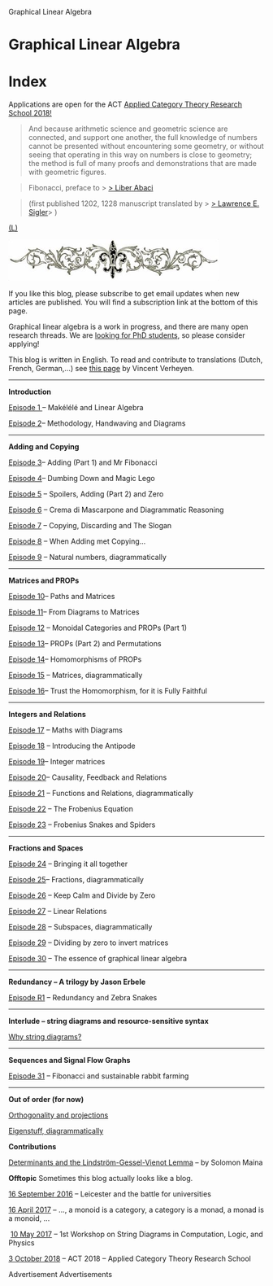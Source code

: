 Graphical Linear Algebra

# Graphical Linear Algebra

# Index

Applications are open for the ACT [Applied Category Theory Research School 2018!](https://graphicallinearalgebra.net/2017/10/03/act-2018-applied-category-theory-research-school/)

> And because arithmetic science and geometric science are connected, and support one another, the full knowledge of numbers cannot be presented without encountering some geometry, or without seeing that operating in this way on numbers is close to geometry; the method is full of many proofs and demonstrations that are made with geometric figures.

> Fibonacci, preface to > [> Liber Abaci](https://en.wikipedia.org/wiki/Liber_Abaci)

> (first published 1202, 1228 manuscript translated by > [> Lawrence E. Sigler](http://www.springer.com/gp/book/9780387407371)> )

[(L)](https://graphicallinearalgebra.files.wordpress.com/2015/04/dec4.jpg)

[![The Spanish Treasure. A story of love and the love of gold, etc](../_resources/9eb8c839df976d8150adb0c8921df60a.jpg)](https://graphicallinearalgebra.files.wordpress.com/2015/04/dec4.jpg)

If you like this blog, please subscribe to get email updates when new articles are published. You will find a subscription link at the bottom of this page.

Graphical linear algebra is a work in progress, and there are many open research threads. We are [looking for PhD students](https://graphicallinearalgebra.net/thinking-about-a-phd-join-us/), so please consider applying!

This blog is written in English. To read and contribute to translations (Dutch, French, German,…) see [this page](http://vincentverheyen.com/node/38) by Vincent Verheyen.

* * *

**Introduction**

[Episode 1 ](https://graphicallinearalgebra.net/2015/04/23/makelele-and-linear-algebra/)– Makélélé and Linear Algebra

[Episode 2](https://graphicallinearalgebra.net/2015/04/24/methodology-handwaving-and-diagrams/)– Methodology, Handwaving and Diagrams

* * *

**Adding and Copying**

[Episode 3](https://graphicallinearalgebra.net/2015/04/26/adding-part-1-and-mr-fibonacci/)– Adding (Part 1) and Mr Fibonacci

[Episode 4](https://graphicallinearalgebra.net/2015/04/29/dumbing-down-magic-lego-and-the-rules-of-the-game-part-1/)– Dumbing Down and Magic Lego

[Episode 5](https://graphicallinearalgebra.net/2015/04/30/spoilers-adding-part-2-and-zero/) – Spoilers, Adding (Part 2) and Zero

[Episode 6](https://graphicallinearalgebra.net/2015/05/06/crema-di-mascarpone-rules-of-the-game-part-2-and-diagrammatic-reasoning/) – Crema di Mascarpone and Diagrammatic Reasoning

[Episode 7](https://graphicallinearalgebra.net/2015/05/09/copying-discarding-and-the-slogan/) – Copying, Discarding and The Slogan

[Episode 8](https://graphicallinearalgebra.net/2015/05/12/when-adding-met-copying/) – When Adding met Copying…

[Episode 9](https://graphicallinearalgebra.net/2015/05/16/natural-numbers-diagrammatically/) – Natural numbers, diagrammatically

* * *

**Matrices and PROPs**

[Episode 10](https://graphicallinearalgebra.net/2015/05/19/paths-and-matrices-part-1/)– Paths and Matrices

[Episode 11](https://graphicallinearalgebra.net/2015/05/23/from-diagrams-to-matrices/)– From Diagrams to Matrices

[Episode 12](https://graphicallinearalgebra.net/2015/05/26/monoidal-categories-and-props-part-1/) – Monoidal Categories and PROPs (Part 1)

[Episode 13](https://graphicallinearalgebra.net/2015/06/01/props-part-2-and-permutations/)– PROPs (Part 2) and Permutations

[Episode 14](https://graphicallinearalgebra.net/2015/06/05/homomorphisms-of-props/)– Homomorphisms of PROPs

[Episode 15](https://graphicallinearalgebra.net/2015/06/09/matrices-diagrammatically/) – Matrices, diagrammatically

[Episode 16](https://graphicallinearalgebra.net/2015/06/13/trust-the-homomorphism-for-it-is-fully-faithful/)– Trust the Homomorphism, for it is Fully Faithful

* * *

**Integers and Relations**

[Episode 17](https://graphicallinearalgebra.net/2015/06/16/maths-with-diagrams/) – Maths with Diagrams

[Episode 18](https://graphicallinearalgebra.net/2015/06/30/introducing-the-antipode/) – Introducing the Antipode

[Episode 19](https://graphicallinearalgebra.net/2015/07/08/integer-matrices/)– Integer matrices

[Episode 20](https://graphicallinearalgebra.net/2015/08/04/causality-feedback-and-relations/)– Causality, Feedback and Relations

[Episode 21](https://graphicallinearalgebra.net/2015/09/08/21-functions-and-relations-diagrammatically/) – Functions and Relations, diagrammatically

[Episode 22](https://graphicallinearalgebra.net/2015/10/01/22-the-frobenius-equation/) – The Frobenius Equation

[Episode 23](https://graphicallinearalgebra.net/2015/10/21/23-frobenius-snakes-and-spiders/) – Frobenius Snakes and Spiders

* * *

**Fractions and Spaces**

[Episode 24](https://graphicallinearalgebra.net/2015/11/18/24-bringing-it-all-together/) – Bringing it all together

[Episode 25](https://graphicallinearalgebra.net/2015/11/24/25-fractions-diagrammatically/)– Fractions, diagrammatically

[Episode 26](https://graphicallinearalgebra.net/2015/12/14/26-keep-calm-and-divide-by-zero/) – Keep Calm and Divide by Zero

[Episode 27](https://graphicallinearalgebra.net/2015/12/26/27-linear-relations/) – Linear Relations

[Episode 28](https://graphicallinearalgebra.net/2016/02/03/28-subspaces-diagrammatically/) – Subspaces, diagrammatically

[Episode 29](https://graphicallinearalgebra.net/2016/06/22/29-inverting-matrices-and-dividing-by-zero/) – Dividing by zero to invert matrices

[Episode 30](https://graphicallinearalgebra.net/2016/08/26/30-the-essence-of-graphical-linear-algebra/) – The essence of graphical linear algebra

* * *

**Redundancy – A trilogy by Jason Erbele**

[Episode R1](https://graphicallinearalgebra.net/2017/10/23/episode-r1-redundancy-and-zebra-snakes/) – Redundancy and Zebra Snakes

* * *

**Interlude – string diagrams and resource-sensitive syntax**

[Why string diagrams?](https://graphicallinearalgebra.net/2017/04/24/why-string-diagrams/)

* * *

**Sequences and Signal Flow Graphs**

[Episode 31](https://graphicallinearalgebra.net/2016/09/07/31-fibonacci-and-sustainable-rabbit-farming/) – Fibonacci and sustainable rabbit farming

* * *

**Out of order (for now)**

[Orthogonality and projections](https://graphicallinearalgebra.net/2017/08/09/orthogonality-and-projections/)

[Eigenstuff, diagrammatically](https://graphicallinearalgebra.net/2017/09/12/eigenstuff-diagrammatically/)

**Contributions**

[Determinants and the Lindström-Gessel-Vienot Lemma](https://graphicallinearalgebra.net/2017/07/31/determinants-and-the-lindstrom-gessel-vienot-lemma/) – by Solomon Maina

**Offtopic**
Sometimes this blog actually looks like a blog.

[16 September 2016](https://graphicallinearalgebra.net/2016/09/17/leicester-and-the-battle-for-universities/) – Leicester and the battle for universities

[16 April 2017](https://graphicallinearalgebra.net/2017/04/16/a-monoid-is-a-category-a-category-is-a-monad-a-monad-is-a-monoid/) – …, a monoid is a category, a category is a monad, a monad is a monoid, …

 [10 May 2017](https://graphicallinearalgebra.net/2017/05/10/1st-workshop-on-string-diagrams-in-computation-logic-and-physics/) – 1st Workshop on String Diagrams in Computation, Logic, and Physics

[3 October 2018](https://graphicallinearalgebra.net/2017/10/03/act-2018-applied-category-theory-research-school/) – ACT 2018 – Applied Category Theory Research School

Advertisement
Advertisements